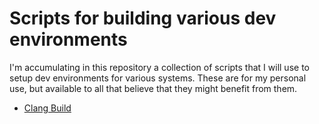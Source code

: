 # Scripts for building various dev environments

I'm accumulating in this repository a collection of scripts that I will
use to setup dev environments for various systems. These are for my 
personal use, but available to all that believe that they might benefit 
from them. 

* [Clang Build][1]



[1]: <Clang>